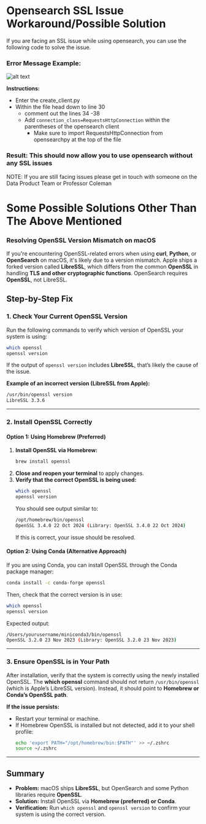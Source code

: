 # Opensearch SSL Issue Workaround/Possible Solution

If you are facing an SSL issue while using opensearch, you can use the following code to solve the issue.

### **Error Message Example:**
![alt text](<Curl_error (1).jpg>)

**Instructions:**
- Enter the create_client.py
- Within the file head down to line 30
    - comment out the lines 34 -38
    - Add `connection_class=RequestsHttpConnection` within the parentheses of the opensearch client
        - Make sure to import RequestsHttpConnection from opensearchpy at the top of the file



### Result: This should now allow you to use opensearch without any SSL issues

NOTE: If you are still facing issues please get in touch with someone on the Data Product Team or Professor Coleman


# Some Possible Solutions Other Than The Above Mentioned

### **Resolving OpenSSL Version Mismatch on macOS**

If you're encountering OpenSSL-related errors when using **curl**, **Python**, or **OpenSearch** on macOS, it's likely due to a version mismatch. Apple ships a forked version called **LibreSSL**, which differs from the common **OpenSSL** in handling **TLS and other cryptographic functions**. OpenSearch requires **OpenSSL**, not LibreSSL.

## **Step-by-Step Fix**

### **1. Check Your Current OpenSSL Version**
Run the following commands to verify which version of OpenSSL your system is using:

```sh
which openssl
openssl version
```

If the output of `openssl version` includes **LibreSSL**, that’s likely the cause of the issue.

**Example of an incorrect version (LibreSSL from Apple):**
```sh
/usr/bin/openssl version  
LibreSSL 3.3.6  
```

---

### **2. Install OpenSSL Correctly**

#### **Option 1: Using Homebrew (Preferred)**
1. **Install OpenSSL via Homebrew:**
   ```sh
   brew install openssl
   ```
2. **Close and reopen your terminal** to apply changes.
3. **Verify that the correct OpenSSL is being used:**
   ```sh
   which openssl
   openssl version
   ```
   You should see output similar to:
   ```sh
   /opt/homebrew/bin/openssl  
   OpenSSL 3.4.0 22 Oct 2024 (Library: OpenSSL 3.4.0 22 Oct 2024)  
   ```
   If this is correct, your issue should be resolved.

#### **Option 2: Using Conda (Alternative Approach)**
If you are using Conda, you can install OpenSSL through the Conda package manager:
```sh
conda install -c conda-forge openssl
```
Then, check that the correct version is in use:
```sh
which openssl
openssl version
```
Expected output:
```sh
/Users/yourusername/miniconda3/bin/openssl  
OpenSSL 3.2.0 23 Nov 2023 (Library: OpenSSL 3.2.0 23 Nov 2023)  
```

---

### **3. Ensure OpenSSL is in Your Path**
After installation, verify that the system is correctly using the newly installed OpenSSL. The **which openssl** command should not return `/usr/bin/openssl` (which is Apple’s LibreSSL version). Instead, it should point to **Homebrew or Conda’s OpenSSL path**.

**If the issue persists:**
- Restart your terminal or machine.
- If Homebrew OpenSSL is installed but not detected, add it to your shell profile:
  ```sh
  echo 'export PATH="/opt/homebrew/bin:$PATH"' >> ~/.zshrc
  source ~/.zshrc
  ```

---

## **Summary**
- **Problem:** macOS ships **LibreSSL**, but OpenSearch and some Python libraries require **OpenSSL**.
- **Solution:** Install OpenSSL via **Homebrew (preferred) or Conda**.
- **Verification:** Run `which openssl` and `openssl version` to confirm your system is using the correct version.

